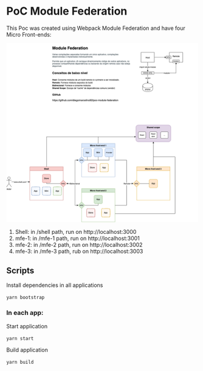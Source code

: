# PoC Module Federation

This Poc was created using Webpack Module Federation and have four Micro Front-ends:

![alt text](./assets/microfront-wmf-poc.drawio.png)

1. Shell: in /shell path, run on http://localhost:3000
2. mfe-1: in /mfe-1 path, run on http://localhost:3001
3. mfe-2: in /mfe-2 path, run on http://localhost:3002
4. mfe-3: in /mfe-3 path, rub on http://localhost:3003

## Scripts

Install dependencies in all applications

`yarn bootstrap`

### In each app:

Start application

`yarn start`

Build application

`yarn build`
